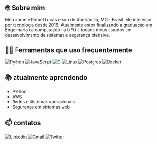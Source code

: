 ## 🤓 Sobre mim

Meu nome é Rafael Lucas e sou de Uberlândia, MG - Brasil. Me interesso por tecnologia desde 2016. Atualmente estou finalizando a graduação em Engenharia da computação na UFU e focado meus estudos em desenvolvimento de sistemas e segurança ofensiva.

## 🧑‍💻 Ferramentas que uso frequentemente

![Python](https://img.shields.io/badge/python-3670A0?style=flat-square&logo=python&logoColor=ffdd54)
![JavaScript](https://img.shields.io/badge/javascript-%23323330.svg?style=flat-square&logo=javascript&logoColor=%23F7DF1E)
![C](https://img.shields.io/badge/c-%2300599C.svg?style=flat-square&logo=c&logoColor=white)
![Linux](https://img.shields.io/badge/Linux-FCC624?style=flat-square&logo=linux&logoColor=black)
![Postgres](https://img.shields.io/badge/postgres-%23316192.svg?style=flat-square&logo=postgresql&logoColor=white)
![Docker](https://img.shields.io/badge/docker-%230db7ed.svg?style=flat-square&logo=docker&logoColor=white)

## 📚 atualmente aprendendo

- Python
- AWS
- Redes e Sistemas operacionais
- Segurança em sistemas web

## 📫 contatos

[![Linkedin](https://img.shields.io/badge/-Rafael%20Lucas%20Pereira-007bb6?style=flat-square&logo=Linkedin&logoColor=white)](https://www.linkedin.com/in/rafael-lucas-pereira-350590186/) 
[![Gmail](https://img.shields.io/badge/-pereira.rafael.dev@gmail.com-da4d39?style=flat-square&logo=Gmail&logoColor=white)](mailto:pereira.rafael.dev@gmail.com) 
[![Twitter](https://img.shields.io/badge/-@Rafael_LucasP-00aced?style=flat-square&logo=Twitter&logoColor=white)](https://twitter.com/Rafael_LucasP)
